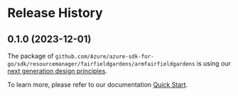 # Release History

## 0.1.0 (2023-12-01)

The package of `github.com/Azure/azure-sdk-for-go/sdk/resourcemanager/fairfieldgardens/armfairfieldgardens` is using our [next generation design principles](https://azure.github.io/azure-sdk/general_introduction.html).

To learn more, please refer to our documentation [Quick Start](https://aka.ms/azsdk/go/mgmt).